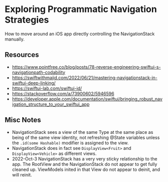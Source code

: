 # Exploring Programmatic Navigation Strategies

How to move around an iOS app directly controlling the NavigationStack manually. 


## Resources
- https://www.pointfree.co/blog/posts/78-reverse-engineering-swiftui-s-navigationpath-codability
- https://swiftwithmajid.com/2022/06/21/mastering-navigationstack-in-swiftui-deep-linking/
- https://swiftui-lab.com/swiftui-id/
- https://stackoverflow.com/a/73900602/5946596
- https://developer.apple.com/documentation/swiftui/bringing_robust_navigation_structure_to_your_swiftui_app




## Misc Notes

- NavigationStack sees a view of the same Type at the same place as being of the same view identity, not refreshing @State variables unless the `.id(some Hashable)` modifier is assigned to the view. 
- NavigationStack does in fact see `DisplayView<Fruit>` and `DisplayView<Vehicle>` as different views. 
- 2022-Oct-3 NavigationStack has a very very sticky relationship to the app. The RootView and the NavigationStack do not appear to get fully cleaned up. ViewModels inited in that View do not appear to deinit, and will reinit.   

